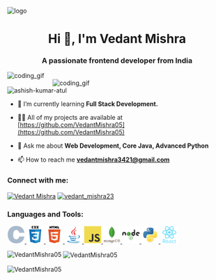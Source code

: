 ![logo](banner.png)
<h1 align="center">Hi 👋, I'm Vedant Mishra</h1>
<h3 align="center">A passionate frontend developer from India</h3>

<img align="left" alt="coding_gif" width="400" src="files/codegit.gif">
<img align="right" alt="coding_gif" width="400" src="https://user-images.githubusercontent.com/55389276/140866485-8fb1c876-9a8f-4d6a-98dc-08c4981eaf70.gif">

<p align="left"> <img src="https://komarev.com/ghpvc/?username=VedantMishra05&label=Profile%20views&color=0e75b6&style=flat" alt="ashish-kumar-atul" /> </p>


- 🌱 I’m currently learning **Full Stack Development.**

- 👨‍💻 All of my projects are available at [https://github.com/VedantMishra05](https://github.com/VedantMishra05)

- 💬 Ask me about **Web Development, Core Java, Advanced Python**

- 📫 How to reach me **vedantmishra3421@gmail.com**

<h3 align="left">Connect with me:</h3>
<p align="left">
<a href="www.linkedin.com/in/vedant-mishra-356164342" target="blank"><img align="center" src="https://cdn.jsdelivr.net/gh/devicons/devicon@latest/icons/linkedin/linkedin-original.svg" alt="Vedant Mishra" height="30" width="40" /></a>
<a href="https://www.instagram.com/vedant_mishra23/" target="blank"><img align="center" src="https://raw.githubusercontent.com/rahuldkjain/github-profile-readme-generator/master/src/images/icons/Social/instagram.svg" alt="vedant_mishra23" height="30" width="40" /></a>
</p>

<h3 align="left">Languages and Tools:</h3>
<p align="left"> <a href="https://www.cprogramming.com/" target="_blank" rel="noreferrer"> <img src="https://raw.githubusercontent.com/devicons/devicon/master/icons/c/c-original.svg" alt="c" width="40" height="40"/> </a> <a href="https://www.w3schools.com/css/" target="_blank" rel="noreferrer"> <img src="https://raw.githubusercontent.com/devicons/devicon/master/icons/css3/css3-original-wordmark.svg" alt="css3" width="40" height="40"/> </a> <a href="https://www.w3.org/html/" target="_blank" rel="noreferrer"> <img src="https://raw.githubusercontent.com/devicons/devicon/master/icons/html5/html5-original-wordmark.svg" alt="html5" width="40" height="40"/> </a> <a href="https://www.java.com" target="_blank" rel="noreferrer"> <img src="https://raw.githubusercontent.com/devicons/devicon/master/icons/java/java-original.svg" alt="java" width="40" height="40"/> </a> <a href="https://developer.mozilla.org/en-US/docs/Web/JavaScript" target="_blank" rel="noreferrer"> <img src="https://raw.githubusercontent.com/devicons/devicon/master/icons/javascript/javascript-original.svg" alt="javascript" width="40" height="40"/> </a> <a href="https://www.mongodb.com/" target="_blank" rel="noreferrer"> <img src="https://raw.githubusercontent.com/devicons/devicon/master/icons/mongodb/mongodb-original-wordmark.svg" alt="mongodb" width="40" height="40"/> </a> <a href="https://nodejs.org" target="_blank" rel="noreferrer"> <img src="https://raw.githubusercontent.com/devicons/devicon/master/icons/nodejs/nodejs-original-wordmark.svg" alt="nodejs" width="40" height="40"/> </a> <a href="https://www.python.org" target="_blank" rel="noreferrer"> <img src="https://raw.githubusercontent.com/devicons/devicon/master/icons/python/python-original.svg" alt="python" width="40" height="40"/> </a> <a href="https://reactjs.org/" target="_blank" rel="noreferrer"> <img src="https://raw.githubusercontent.com/devicons/devicon/master/icons/react/react-original-wordmark.svg" alt="react" width="40" height="40"/> </a>  </p>

<p><img align="left" src="https://github-readme-stats.vercel.app/api/top-langs?username=VedantMishra05&show_icons=true&locale=en&layout=compact" alt="VedantMishra05" /></p>

<p>&nbsp;<img align="center" src="https://github-readme-stats.vercel.app/api?username=VedantMishra05&show_icons=true&locale=en" alt="VedantMishra05" /></p>

<p><img align="center" src="https://github-readme-streak-stats.herokuapp.com/?user=VedantMishra05&" alt="VedantMishra05" /></p>

